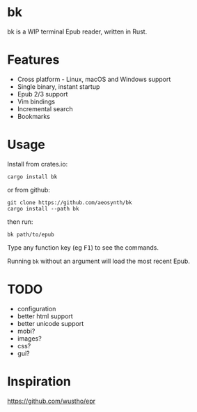 # bk
bk is a WIP terminal Epub reader, written in Rust.

# Features
- Cross platform - Linux, macOS and Windows support
- Single binary, instant startup
- Epub 2/3 support
- Vim bindings
- Incremental search
- Bookmarks

# Usage

Install from crates.io:

    cargo install bk

or from github:

    git clone https://github.com/aeosynth/bk
    cargo install --path bk

then run:

    bk path/to/epub

Type any function key (eg <kbd>F1</kbd>) to see the commands.

Running `bk` without an argument will load the most recent Epub.

# TODO
- configuration
- better html support
- better unicode support
- mobi?
- images?
- css?
- gui?

# Inspiration
<https://github.com/wustho/epr>
